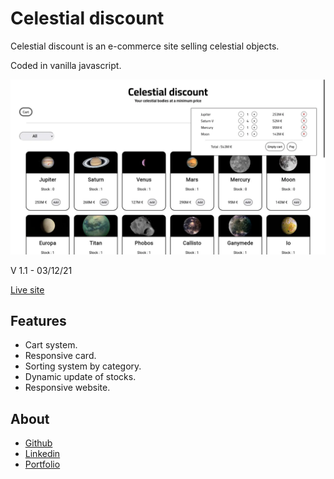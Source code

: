 # Celestial discount

Celestial discount is an e-commerce site selling celestial objects. 

Coded in vanilla javascript.

![screenshot](./assets/screenshot.webp)

V 1.1 - 03/12/21

[Live site](https://julabina.github.io/Celestial-discount/)

## Features

- Cart system.
- Responsive card.
- Sorting system by category.
- Dynamic update of stocks.
- Responsive website.

## About

- [Github](https://github.com/julabina)
- [Linkedin](https://www.linkedin.com/in/julien-lenfum%C3%A9-bb2979215/)
- [Portfolio](https://julienlenfume.com/)